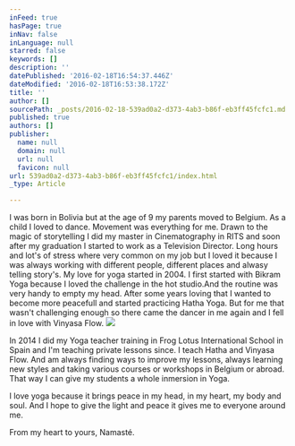 ```yaml
---
inFeed: true
hasPage: true
inNav: false
inLanguage: null
starred: false
keywords: []
description: ''
datePublished: '2016-02-18T16:54:37.446Z'
dateModified: '2016-02-18T16:53:38.172Z'
title: ''
author: []
sourcePath: _posts/2016-02-18-539ad0a2-d373-4ab3-b86f-eb3ff45fcfc1.md
published: true
authors: []
publisher:
  name: null
  domain: null
  url: null
  favicon: null
url: 539ad0a2-d373-4ab3-b86f-eb3ff45fcfc1/index.html
_type: Article

---
```

I was born in Bolivia but at the age of 9 my parents moved to Belgium.  As a child I loved to dance. Movement was everything for me. Drawn to the magic of storytelling I did my master in Cinematography in RITS and soon after my graduation I started to work as a Television Director. Long hours and lot's of stress where very common on my job but I loved it because I was always working with different people, different places and alwasy telling story's. My love 
for yoga started in 2004\. I first started with Bikram Yoga because I 
loved the challenge in the hot studio.And the routine was very handy to empty my head. After some years loving that I 
wanted to become more peacefull and started practicing Hatha Yoga. But 
for me that wasn't challenging enough so there came the dancer in me again and
I fell in love with Vinyasa Flow.
![](https://s3-us-west-2.amazonaws.com/the-grid-img/p/b2567541881c6a2ecf449092b6884e438e70265b.jpg)

In 2014 I did my Yoga teacher training in Frog Lotus International 
School in Spain and I'm teaching private lessons since. I teach Hatha 
and Vinyasa Flow. And am always finding ways to improve my lessons, always learning new styles and taking various courses or workshops in Belgium or abroad. That way I can give my students a whole inmersion in Yoga. 

I love yoga because it brings peace in my head, in my heart, my body 
and soul. And I hope to give the light and peace it gives me to everyone
around me.

From my heart to yours, Namasté.